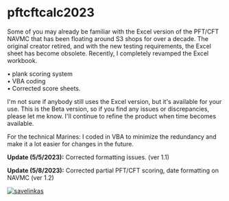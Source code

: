 # pftcftcalc2023

Some of you may already be familiar with the Excel version of the PFT/CFT NAVMC that has been floating around S3 shops for over a decade. The original creator retired, and with the new testing requirements, the Excel sheet has become obsolete. Recently, I completely revamped the Excel workbook.

•	plank scoring system<br>
•	VBA coding<br>
•	Corrected score sheets.<br>

I'm not sure if anybody still uses the Excel version, but it's available for your use. This is the Beta version, so if you find any issues or discrepancies, please let me know. I'll continue to refine the product when time becomes available.

For the technical Marines:
I coded in VBA to minimize the redundancy and make it a lot easier for changes in the future.

<b>Update (5/5/2023):</b> Corrected formatting issues. (ver 1.1)

<b>Update (5/8/2023):</b> Corrected partial PFT/CFT scoring, date formatting on NAVMC (ver 1.2)


<a href="https://ibb.co/C0wWW1B"><img src="https://i.ibb.co/Ky5mm06/savelinkas.png" alt="savelinkas" border="0"></a>